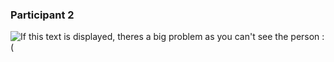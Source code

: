 ### Participant 2

![If this text is displayed, theres a big problem as you can't see the person :(]($$www$$/3.jpg "Person 2")
